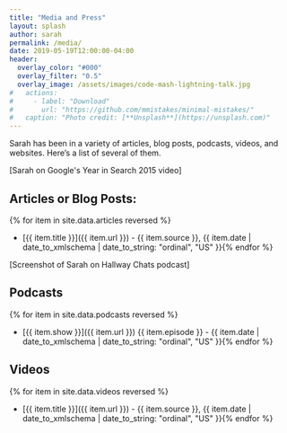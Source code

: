 ```yaml
---
title: "Media and Press"
layout: splash
author: sarah
permalink: /media/
date: 2019-05-19T12:00:00-04:00
header:
  overlay_color: "#000"
  overlay_filter: "0.5"
  overlay_image: /assets/images/code-mash-lightning-talk.jpg
#   actions:
#     - label: "Download"
#       url: "https://github.com/mmistakes/minimal-mistakes/"
#   caption: "Photo credit: [**Unsplash**](https://unsplash.com)"
---
```




Sarah has been in a variety of articles, blog posts, podcasts, videos, and websites. Here’s a list of several of them.

[Sarah on Google's Year in Search 2015 video]

## Articles or Blog Posts:

{% for item in site.data.articles reversed %}
- [{{ item.title }}]({{ item.url }}) - {{ item.source }}, {{ item.date | date_to_xmlschema | date_to_string: "ordinal", "US" }}{% endfor %}


[Screenshot of Sarah on Hallway Chats podcast]

## Podcasts

{% for item in site.data.podcasts reversed %}
- [{{ item.show }}]({{ item.url }}) {{ item.episode }} - {{ item.date | date_to_xmlschema | date_to_string: "ordinal", "US" }}{% endfor %}

## Videos

{% for item in site.data.videos reversed %}
- [{{ item.title }}]({{ item.url }}) - {{ item.source }}, {{ item.date | date_to_xmlschema | date_to_string: "ordinal", "US" }}{% endfor %}
